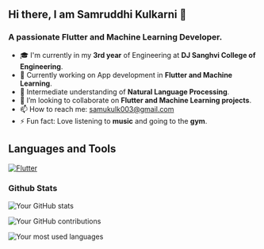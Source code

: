 ## Hi there, I am Samruddhi Kulkarni 👋
### A passionate Flutter and Machine Learning Developer. 

-  🎓 I'm currently in my **3rd year** of Engineering at **DJ Sanghvi College of Engineering**.
- 🔭 Currently working on App development in **Flutter and Machine Learning**.
- 🌱 Intermediate understanding of **Natural Language Processing**.
- 👯 I’m looking to collaborate on **Flutter and Machine Learning projects**.
- 📫 How to reach me: samukulk003@gmail.com
- ⚡ Fun fact: Love listening to **music** and going to the **gym**.

## Languages and Tools

[![Flutter](https://flutter.dev/images/flutter-logo-sharing.png)](https://flutter.dev)




### Github Stats
![Your GitHub stats](https://github-readme-stats.vercel.app/api?username=samkulk003&show_icons=true&theme=98fb98&count_private=true)

![Your GitHub contributions](https://github-readme-streak-stats.herokuapp.com/?user=samkulk003&theme=98fb98)

![Your most used languages](https://github-readme-stats.vercel.app/api/top-langs/?username=samkulk003&layout=compact&hide=html,css&theme=98fb98)
